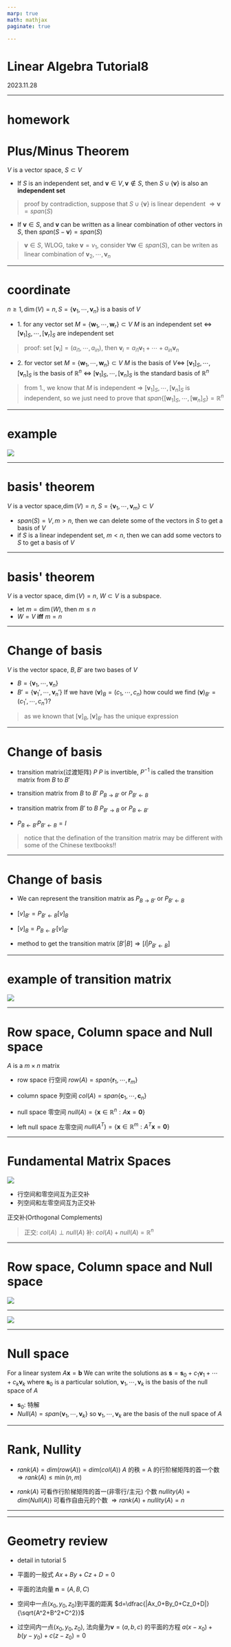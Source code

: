 ```yaml
---
marp: true
math: mathjax
paginate: true

---
```


# Linear Algebra Tutorial8

2023.11.28

---

# homework







# Plus/Minus Theorem
$V$ is a vector space, $S\subset V$
- If $S$ is an independent set, and $\mathbf{v}\in V, \mathbf{v}\not\in S$, then $S\cup\{\mathbf{v}\}$ is also an **independent set**
> proof by contradiction, suppose that $S\cup\{\mathbf{v}\}$ is linear dependent $\Rightarrow\mathbf{v}=span(S)$

- If $\mathbf{v}\in S$, and $\mathbf{v}$ can be written as a linear combination of other vectors in $S$, then $span(S-\mathbf{v})=span(S)$
> $\mathbf{v}\in S$, WLOG, take $\mathbf{v}=v_1$, consider $\forall\mathbf{w}\in span(S)$, can be writen as linear combination of $\mathbf{v}_2,\cdots,\mathbf{v}_n$

---

# coordinate
$n\geq 1, \dim(V)=n, S=\{\mathbf{v}_1,\cdots,\mathbf{v}_n\}$ is a basis of $V$

- $1.$ for any vector set $M=\{\mathbf{w}_1,\cdots,\mathbf{w}_r\}\subset V$
$M$ is an independent set $\Leftrightarrow$ $[\mathbf{v}_1]_S,\cdots,[\mathbf{v}_r]_S$ are independent set
> proof: set $[\mathbf{v}_i]=(a_{i1},\cdots,a_{in})$, then $\mathbf{v}_i=a_{i1}\mathbf{v}_1+\cdots+a_{in}\mathbf{v}_n$

- $2.$ for vector set $M=\{\mathbf{w}_1,\cdots,\mathbf{w}_n\}\subset V$
  $M$ is the basis of $V\Leftrightarrow$ $[\mathbf{v}_1]_S,\cdots,[\mathbf{v}_n]_S$ is the basis of $\mathbb{R}^n$
  $\Leftrightarrow$ $[\mathbf{v}_1]_S,\cdots,[\mathbf{v}_n]_S$ is the standard basis of $\mathbb{R}^n$
> from $1.$, we know that $M$ is independent $\Rightarrow$ $[\mathbf{v}_1]_S,\cdots,[\mathbf{v}_n]_S$ is independent, so we just need to prove that $span\{[\mathbf{w}_1]_S,\cdots,[\mathbf{w}_n]_S\}=\mathbb{R}^n$

---
# example
![](./img/example.png)

---
# basis' theorem
$V$ is a vector space,$\dim(V)=n$, $S=\{\mathbf{v}_1,\cdots,\mathbf{v}_m\}\subset V$
- $span(S)=V, m>n$, then we can delete some of the vectors in $S$ to get a basis of $V$
- if $S$ is a linear independent set, $m<n$, then we can add some vectors to $S$ to get a basis of $V$
---
# basis' theorem
$V$ is a vector space, $\dim(V)=n$, $W\subset V$ is a subspace.
- let $m=\dim(W)$, then $m\leq n$
- $W=V$ **iff** $m=n$

---

# Change of basis

$V$ is the vector space, $B,B'$ are two bases of $V$
- $B=\{\mathbf{v}_1,\cdots,\mathbf{v}_n\}$
- $B'=\{\mathbf{v}_1',\cdots,\mathbf{v}_n'\}$
If we have $(\mathbf{v})_B=(c_1,\cdots,c_n)$ 
how could we find $(\mathbf{v})_{B'}=(c_1',\cdots,c_n')$?
> as we known that $[\mathbf{v}]_B, [\mathbf{v}]_{B'}$ has the unique expression

---

# Change of basis

- transition matrix(过渡矩阵) $P$
  $P$ is invertible, $P^{-1}$ is called the transition matrix from $B$ to $B'$

- transition matrix from $B$ to $B'$
  $P_{B\to B'}$ or $P_{B'\leftarrow B}$
- transition matrix from $B'$ to $B$
  $P_{B'\to B}$ or $P_{B\leftarrow B'}$
- $P_{B\leftarrow B'}P_{B'\leftarrow B}=I$
> notice that the defination of the transition matrix may be different with some of the Chinese textbooks!!

---

# Change of basis
- We can represent the transition matrix as  $P_{B\to B'}$ or $P_{B'\leftarrow B}$

- $[v]_{B'}=P_{B'\leftarrow B}[v]_{B}$
- $[v]_{B}=P_{B\leftarrow B'}[v]_{B'}$


- method to get the transition matrix
  $[B'|B]\Rightarrow [I|P_{B'\leftarrow B}]$

---

# example of transition matrix
![](./img/transition.png)

---

# Row space, Column space and Null space
$A$ is a $m\times n$ matrix
- row space 行空间
  $row(A)=span\{\mathbf{r}_1,\cdots,\mathbf{r}_m\}$

- column space 列空间
  $col(A)=span\{\mathbf{c}_1,\cdots,\mathbf{c}_n\}$
- null space 零空间
  $null(A)=\{\mathbf{x}\in\mathbb{R}^n:A\mathbf{x}=\mathbf{0}\}$
- left null space 左零空间 
  $null(A^T)=\{\mathbf{x}\in\mathbb{R}^m:A^T\mathbf{x}=\mathbf{0}\}$

---

# Fundamental Matrix Spaces
![](./img/fundamental.png)

- 行空间和零空间互为正交补
- 列空间和左零空间互为正交补

正交补(Orthogonal Complements)
> 正交: $col(A)\perp null(A)$
补: $col(A)+null(A)=\mathbb{R}^n$

> 
> 

---
# Row space, Column space and Null space

![](img/space_1.png)

---
![](img/space2.png)

---
# Null space
For a linear system $A\mathbf{x}=\mathbf{b}$
We can write the solutions as 
$\mathbf{s}=\mathbf{s}_0+c_1\mathbf{v}_1+\cdots+c_k\mathbf{v}_k$
where $\mathbf{s}_0$ is a particular solution, $\mathbf{v}_1,\cdots,\mathbf{v}_k$ is the basis of the null space of $A$

- $\mathbf{s}_0:$ 特解
- $Null(A)=span\{\mathbf{v}_1,\cdots,\mathbf{v}_k\}$
  so $\mathbf{v}_1,\cdots,\mathbf{v}_k$ are the basis of the null space of $A$

---
# Rank, Nullity

- $rank(A)=dim(row(A))=dim(col(A))$
  $A$ 的秩 = A 的行阶梯矩阵的首一个数
  $\Rightarrow rank(A)\leq\min(n,m)$

- $rank(A)$ 可看作行阶梯矩阵的首一(非零行/主元) 个数
  $nullity(A)=dim(Null(A))$ 可看作自由元的个数
  $\Rightarrow rank(A)+nullity(A)=n$

---


---

# Geometry review
- detail in tutorial 5

- 平面的一般式
$Ax+By+Cz+D=0$

- 平面的法向量
  $\mathbf{n}=(A,B,C)$

- 空间中一点$(x_0,y_0,z_0)$到平面的距离
  $d=\dfrac{|Ax_0+By_0+Cz_0+D|}{\sqrt{A^2+B^2+C^2}}$

- 过空间内一点$(x_0,y_0,z_0)$, 法向量为$\mathbf{v}=(a,b,c)$ 的平面的方程
  $a(x-x_0)+b(y-y_0)+c(z-z_0)=0$